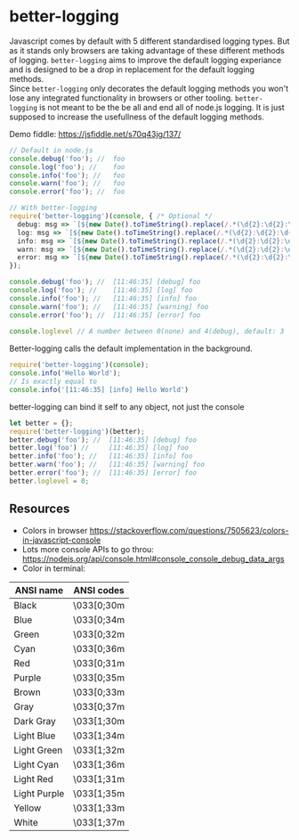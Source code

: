 
# better-logging
Javascript comes by default with 5 different standardised logging types. But as it stands only browsers are taking advantage of these different methods of logging. `better-logging` aims to improve the default logging experiance and is designed to be a drop in replacement for the default logging methods. <br>
Since `better-logging` only decorates the default logging methods you won't lose any integrated functionality in browsers or other tooling. `better-logging` is not meant to be the be all and end all of node.js logging. It is just supposed to increase the usefullness of the default logging methods.


Demo fiddle: https://jsfiddle.net/s70q43jg/137/

```ts
// Default in node.js
console.debug('foo'); //  foo
console.log('foo'); //    foo
console.info('foo'); //   foo
console.warn('foo'); //   foo
console.error('foo'); //  foo

// With better-logging
require('better-logging')(console, { /* Optional */
  debug: msg => `[${new Date().toTimeString().replace(/.*(\d{2}:\d{2}:\d{2}).*/, "$1")}] [debug] ${msg}`,
  log: msg => `[${new Date().toTimeString().replace(/.*(\d{2}:\d{2}:\d{2}).*/, "$1")}] [log] ${msg}`,
  info: msg => `[${new Date().toTimeString().replace(/.*(\d{2}:\d{2}:\d{2}).*/, "$1")}] [info] ${msg}`,
  warn: msg => `[${new Date().toTimeString().replace(/.*(\d{2}:\d{2}:\d{2}).*/, "$1")}] [warning] ${msg}`,
  error: msg => `[${new Date().toTimeString().replace(/.*(\d{2}:\d{2}:\d{2}).*/, "$1")}] [error] ${msg}`
});

console.debug('foo'); //  [11:46:35] [debug] foo
console.log('foo'); //    [11:46:35] [log] foo
console.info('foo'); //   [11:46:35] [info] foo
console.warn('foo'); //   [11:46:35] [warning] foo
console.error('foo'); //  [11:46:35] [error] foo
 
console.loglevel // A number between 0(none) and 4(debug), default: 3
```


Better-logging calls the default implementation in the background.

```ts
require('better-logging')(console);
console.info('Hello World');
// Is exactly equal to
console.info('[11:46:35] [info] Hello World')
```


better-logging can bind it self to any object, not just the console

```ts
let better = {};
require('better-logging')(better);
better.debug('foo'); //  [11:46:35] [debug] foo
better.log('foo') //     [11:46:35] [log] foo
better.info('foo'); //   [11:46:35] [info] foo
better.warn('foo'); //   [11:46:35] [warning] foo
better.error('foo'); //  [11:46:35] [error] foo
better.loglevel = 0;
```

## Resources
* Colors in browser https://stackoverflow.com/questions/7505623/colors-in-javascript-console
* Lots more console APIs to go throu: https://nodejs.org/api/console.html#console_console_debug_data_args
* Color in terminal: 

 | ANSI name | ANSI codes | 
 |----|----|
 | Black      |      \033[0;30m | 
 | Blue       |     \033[0;34m | 
 | Green      |      \033[0;32m | 
 | Cyan       |      \033[0;36m | 
 | Red        |      \033[0;31m | 
 | Purple     |      \033[0;35m | 
 | Brown      |      \033[0;33m | 
 | Gray       |      \033[0;37m | 
 | Dark Gray  |      \033[1;30m | 
 | Light Blue |      \033[1;34m | 
 | Light Green |     \033[1;32m | 
 | Light Cyan |      \033[1;36m | 
 | Light Red  |      \033[1;31m | 
 | Light Purple |    \033[1;35m | 
 | Yellow     |      \033[1;33m | 
 | White      |      \033[1;37m | 
